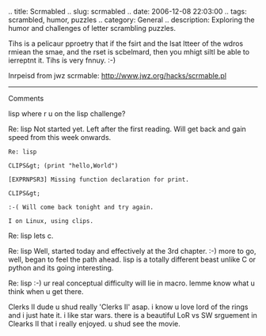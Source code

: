 .. title: Scrmabled
.. slug: scrmabled
.. date: 2006-12-08 22:03:00
.. tags: scrambled, humor, puzzles
.. category: General
.. description: Exploring the humor and challenges of letter scrambling puzzles.

Tihs is a pelicaur pproetry that if the fsirt and the lsat ltteer of the wdros
rmiean the smae, and the rset is scbelmard, then you mhigt siltl be able to
ierreptnt it. Tihs is very fnnuy. :-)

Inrpeisd from jwz scrmable: http://www.jwz.org/hacks/scrmable.pl

----

Comments


lisp
where r u on the lisp challenge?


Re: lisp
Not started yet. Left after the first reading. Will get back and gain speed from this week onwards.

```
Re: lisp

CLIPS&gt; (print "hello,World")

[EXPRNPSR3] Missing function declaration for print.

CLIPS&gt;

:-( Will come back tonight and try again.

I on Linux, using clips.
```

Re: lisp
lets c.

Re: lisp
Well, started today and effectively at the 3rd chapter. :-)
more to go, well, began to feel the path ahead. lisp is a totally different beast unlike C or python and its going interesting.

Re: lisp
:-)
ur real conceptual difficulty will lie in macro. lemme know what u think when u get there.

Clerks II
dude u shud really 'Clerks II' asap. i know u love lord of the rings and i just
hate it. i like star wars. there is a beautiful LoR vs SW srguement in Clearks
II that i really enjoyed. u shud see the movie.
